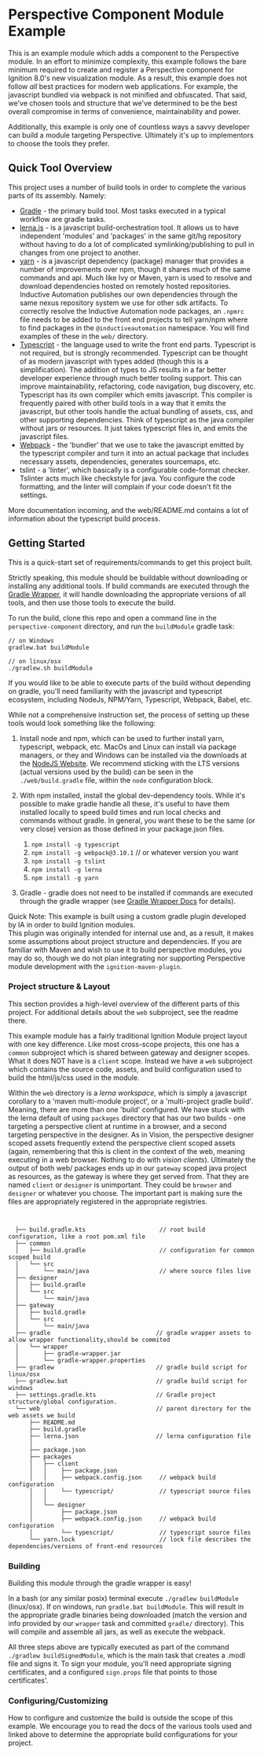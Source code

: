 # Perspective Component Module Example 

This is an example module which adds a component to the Perspective module.  In an effort to minimize complexity, this
example follows the bare minimum required to create and register a Perspective component for Ignition 8.0's new
visualization module.  As a result, this example does not follow _all_ best practices for modern web applications.  For
example, the javascript bundled via webpack is not minified and obfuscated.  That said, we've chosen tools and structure
that we've determined to be the best overall compromise in terms of convenience, maintainability and power.

Additionally, this example is only one of countless ways a savvy developer can build a module targeting Perspective.
Ultimately it's up to implementors to choose the tools they prefer.


## Quick Tool Overview

This project uses a number of build tools in order to complete the various parts of its assembly.  Namely:

* [Gradle](https://gradle.org/) - the primary build tool. Most tasks executed in a typical workflow are gradle tasks.  
* [lerna.js](https://lernajs.io/) - is a javascript build-orchestration tool.  It allows us to have independent 'modules'
 and 'packages' in the same git/hg repository without having to do a lot of complicated symlinking/publishing to pull in changes from one project to another.  
* [yarn](https://yarnpkg.com/) - is a javascript dependency (package) manager that provides a number of improvements 
over npm, though it shares much of the same commands and api.  Much like Ivy or Maven, yarn is used to resolve and download dependencies hosted on remotely hosted repositories.  Inductive Automation publishes our own dependencies through the
 same nexus repository system we use for other sdk artifacts.  To correctly resolve the Inductive Automation node packages,
  an `.npmrc` file needs to be added to the front end projects to tell yarn/npm where to find packages in the `@inductiveautomation` namespace.  You will find examples of these in the `web/` directory.
* [Typescript](https://www.typescriptlang.org/) - the language used to write the front end parts.  Typescript is not required, but is strongly recommended.  Typescript can be thought of as modern javascript with types added (though this is a simplification). The addition of types to JS results in a far better developer experience through much better tooling
  support.  This can improve maintainability, refactoring, code navigation, bug discovery, etc.  Typescript has its own compiler which emits javascript.  This compiler is frequently paired with other build tools in a way that it emits the javascript, but
  other tools handle the actual bundling of assets, css, and other supporting dependencies.  Think of typescript as the
  java compiler without jars or resources.  It just takes typescript files in, and emits the javascript files. 
* [Webpack](https://webpack.js.org/) - the 'bundler' that we use to take the javascript emitted by the typescript compiler and turn it into an actual package that includes necessary assets, dependencies, generates sourcemaps, etc.
* tslint - a 'linter', which basically is a configurable code-format checker.  Tslinter acts much like checkstyle for
  java.  You configure the code formatting, and the linter will complain if your code doesn't fit the settings.
  
  
More documentation incoming, and the web/README.md contains a lot of information about the typescript build process.

## Getting Started

This is a quick-start set of requirements/commands to get this project built.

Strictly speaking, this module should be buildable without downloading or installing any additional tools.  If
build commands are executed through the [Gradle Wrapper](https://docs.gradle.org/current/userguide/gradle_wrapper.html),
it will handle downloading the appropriate versions of all tools, and then use those tools to execute the build.

To run the build, clone this repo and open a command line in the `perspective-component` directory, and run the `buildModule` gradle task:

```
// on Windows
gradlew.bat buildModule

// on linux/osx
./gradlew.sh buildModule
```

If you would like to be able to execute parts of the build without depending on gradle, you'll need familiarity with
the javascript and typescript ecosystem, including NodeJs, NPM/Yarn, Typescript, Webpack, Babel, etc. 

While not a comprehensive instruction set, the process of setting up these tools would look something like the following: 

1. Install node and npm, which can be used to further install yarn, typescript, webpack, etc.  MacOs and Linux can
install via package managers, or they and Windows can be installed via the downloads at the 
[NodeJS Website](https://nodejs.org/).   We recommend sticking with the LTS versions (actual versions used by the build)
can be seen in the `./web/build.gradle` file, within the `node` configuration block.

2. With npm installed, install the global dev-dependency tools.  While it's possible to make gradle handle all these,
it's useful to have them installed locally to speed build times and run local checks and commands without gradle.  In
general, you want these to be the same (or very close) version as those defined in your package.json files.  
    1. `npm install -g typescript`
    2. `npm install -g webpack@3.10.1`   // or whatever version you want
    3. `npm install -g tslint`
    4. `npm install -g lerna`
    5. `npm install -g yarn`
    
3. Gradle - gradle does not need to be installed if commands are executed through the gradle wrapper (see 
[Gradle Wrapper Docs](https://docs.gradle.org/current/userguide/gradle_wrapper.html) for details).


Quick Note:  This example is built using a custom gradle plugin developed by IA in order to build Ignition modules.  
This plugin was originally intended for  internal use and, as a result, it makes some assumptions about project 
structure and dependencies.  If you are familiar with Maven and wish to use it to build perspective modules, you may
do so, though we do not plan integrating nor supporting Perspective module development with the `ignition-maven-plugin`.  
 
### Project structure & Layout

This section provides a high-level overview of the different parts of this project.  For additional details about
the `web` subproject, see the readme there.

This example module has a fairly traditional Ignition Module project layout with one key difference.  Like most cross-scope projects, this one has a `common` subproject which is  shared between gateway and designer scopes.  What it does NOT 
have is a `client` scope.  Instead we have a `web` subproject which contains the source code, assets, and build 
configuration used to build the html/js/css used in the module.  

Within the `web` directory is a _lerna workspace_, which is simply a javascript corollary to a 'maven multi-module
 project',  or a 'multi-project gradle build'.  Meaning, there are more than one 'build' configured.  We have stuck 
 with the lerna default of using `packages` directory that has our two builds - one targeting a perspective client
 at runtime in a browser, and a second targeting perspective in the designer.  As in Vision, the perspective designer
 scoped assets frequently extend the perspective client scoped assets (again, remembering that this is client in the
  context of the web, meaning executing in a web browser.  Nothing to do with _vision clients_).  Ultimately the output
  of both web/ packages ends up in our `gateway` scoped java project as resources, as the gateway is where they get
  served from.  That they are named `client` or `designer` is unimportant.  They could be `browser` and `designer` or
  whatever you choose.  The important part is making sure the files are appropriately registered in the appropriate
  registries. 

  
```


  ├── build.gradle.kts                     // root build configuration, like a root pom.xml file
  ├── common                                
  │   ├── build.gradle                     // configuration for common scoped build
  │   └── src
  │       └── main/java                    // where source files live
  ├── designer
  │   ├── build.gradle
  │   └── src
  │       └── main/java
  ├── gateway
  │   ├── build.gradle
  │   └── src
  │       └── main/java
  ├── gradle                              // gradle wrapper assets to allow wrapper functionality,should be commited
  │   └── wrapper
  │       ├── gradle-wrapper.jar
  │       └── gradle-wrapper.properties
  ├── gradlew                             // gradle build script for linux/osx
  ├── gradlew.bat                         // gradle build script for windows
  ├── settings.gradle.kts                 // Gradle project structure/global configuration.
  └── web                                 // parent directory for the web assets we build
      ├── README.md
      ├── build.gradle
      ├── lerna.json                      // lerna configuration file
      │
      ├── package.json                    
      ├── packages
      │   ├── client
      │   │    ├── package.json
      │   │    ├── webpack.config.json     // webpack build configuration
      │   │    └── typescript/             // typescript source files
      │   │
      │   └── designer
      │        ├── package.json
      │        ├── webpack.config.json     // webpack build configuration
      │        └── typescript/             // typescript source files
      └── yarn.lock                        // lock file describes the dependencies/versions of front-end resources

```
 
### Building

Building this module through the gradle wrapper is easy!
 
 In a bash (or any similar posix) terminal execute `./gradlew buildModule` (linux/osx).  If on windows, run 
`gradle.bat buildModule`.  This will result in the appropriate gradle binaries being downloaded (match the version
 and info provided by our `wrapper` task and committed `gradle/` directory).  This will compile and assemble all jars,
 as well as execute the webpack.
 
 All three steps above are typically executed as part of the command `./gradlew buildSignedModule`, which is the 
 main task that creates a .modl file and signs it.  To sign your module, you'll need appropriate signing certificates,
 and a configured `sign.props` file that points to those certificates'.
 
 
 ### Configuring/Customizing
 
How to configure and customize the build is outside the scope of this example.  We encourage you to read the docs of 
the various tools used and linked above to determine the appropriate build configurations for your project.

